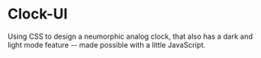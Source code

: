 # Clock-UI
Using CSS to design a neumorphic analog clock, that also has a dark and light mode feature -- made possible with a little JavaScript.
